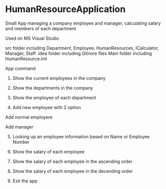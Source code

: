 # HumanResourceApplication
Small App managing a company employee and manager, calculating salary and  members of each department

Used on MS Visual Studio

src folder including Department, Employee, HumanResources, ICalculator, Manager, Staff
.idea folder including Gitnore files
Main folder including HumanResource.iml

App command
1. Show the current employees in the company

2. Show the departments in the company

3. Show the employee of each department

4. Add new employee with 2 option

  Add normal employere 

  Add manager

5. Looking up an employee information based on Name or Employee Number

6. Show the salary of each employee

7. Show the salary of each employee in the ascending order

8. Show the salary of each employee in the decending order

0. Exit the app
